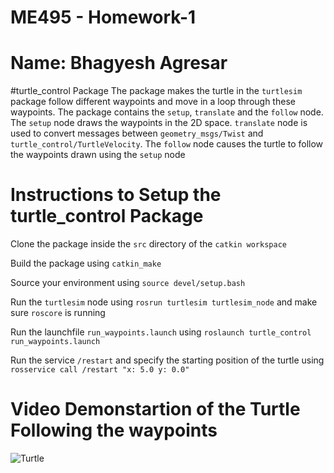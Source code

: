 # ME495 - Homework-1

# Name: Bhagyesh Agresar

#turtle_control Package
The package makes the turtle in the `turtlesim` package follow different waypoints and move in a loop through these waypoints. The package contains the `setup`, `translate` and
 the `follow` node. The `setup` node draws the waypoints in the 2D space. `translate` node is used to convert messages between `geometry_msgs/Twist` and `turtle_control/TurtleVelocity`.
 The `follow` node causes the turtle to follow the waypoints drawn using the `setup` node
 
 
 # Instructions to Setup the turtle_control Package
 
 Clone the package inside the `src` directory of the `catkin workspace`
 
 Build the package using `catkin_make`
 
 Source your environment using `source devel/setup.bash`
 
 Run the `turtlesim` node using `rosrun turtlesim turtlesim_node` and make sure `roscore` is running
 
 Run the launchfile `run_waypoints.launch` using `roslaunch turtle_control run_waypoints.launch`
 
 Run the service `/restart` and specify the starting position of the turtle using `rosservice call /restart "x: 5.0 y: 0.0"`
 
 
 # Video Demonstartion of the Turtle Following the waypoints
 
 ![Turtle](https://user-images.githubusercontent.com/82998852/136298585-06a78e1c-9f4d-48cf-ac94-6eb0fcd69bbc.gif)
